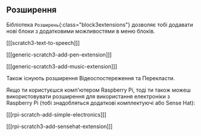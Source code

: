 ## Розширення

Бібліотека `Розширень`{:class="block3extensions"} дозволяє тобі додавати нові блоки з додатковими можливостями в меню блоків.

[[[scratch3-text-to-speech]]]

[[[generic-scratch3-add-pen-extension]]]

[[[generic-scratch3-add-music-extension]]]

Також існують розширення Відеоспостереження та Перекласти.

Якщо ти користуєшся комп'ютером Raspberry Pi, тоді ти також можеш використовувати розширення для використання електроніки з Raspberry Pi (тобі знадобляться додаткові комплектуючі або Sense Hat):

[[[rpi-scratch-add-simple-electronics]]]

[[[rpi-scratch3-add-sensehat-extension]]]
